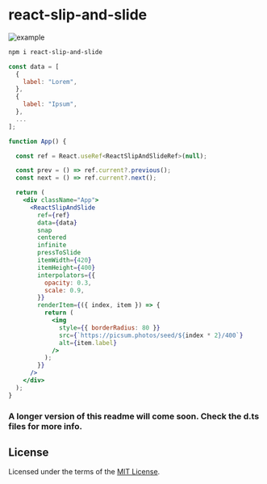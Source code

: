 # react-slip-and-slide

![example](https://media.giphy.com/media/xX1jzTGlknCM5xSsI2/giphy.gif)

```bash
npm i react-slip-and-slide
```

```jsx
const data = [
  {
    label: "Lorem",
  },
  {
    label: "Ipsum",
  },
  ...
];

function App() {

  const ref = React.useRef<ReactSlipAndSlideRef>(null);

  const prev = () => ref.current?.previous();
  const next = () => ref.current?.next();

  return (
    <div className="App">
      <ReactSlipAndSlide
        ref={ref}
        data={data}
        snap
        centered
        infinite
        pressToSlide
        itemWidth={420}
        itemHeight={400}
        interpolators={{
          opacity: 0.3,
          scale: 0.9,
        }}
        renderItem={({ index, item }) => {
          return (
            <img
              style={{ borderRadius: 80 }}
              src={`https://picsum.photos/seed/${index * 2}/400`}
              alt={item.label}
            />
          );
        }}
      />
    </div>
  );
}
```

### A longer version of this readme will come soon. Check the **d.ts** files for more info.

## License

Licensed under the terms of the [MIT License](https://opensource.org/licenses/MIT).
